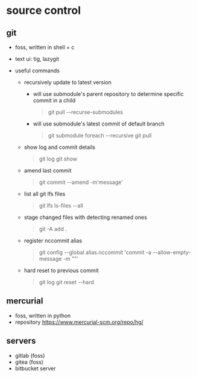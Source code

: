 # source control

## git

- foss, written in shell + c
- text ui: tig, lazygit

- useful commands
  - recursively update to latest version
    - will use submodule's parent repository to determine specific commit in a child
      > git pull --recurse-submodules
    - will use submodule's latest commit of default branch
      > git submodule foreach --recursive git pull  
  
  - show log and commit details
    > git log
    > git show <hash>

  - amend last commit
    > git commit --amend -m'message'

  - list all git lfs files 
    > git lfs ls-files --all

  - stage changed files with detecting renamed ones
    > git -A add .
  
  - register nccommit alias
    > git config --global alias.nccommit 'commit -a --allow-empty-message -m ""'

  - hard reset to previous commit
    > git log
    > git reset --hard <commit>


## mercurial

- foss, written in python
- repository https://www.mercurial-scm.org/repo/hg/


## servers

- gitlab (foss)
- gitea (foss)
- bitbucket server